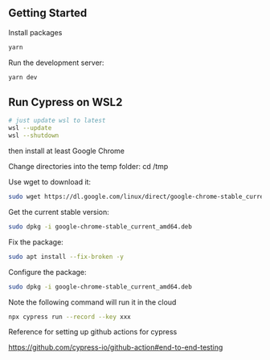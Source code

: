 ## Getting Started

Install packages

```bash
yarn
```

Run the development server:

```bash
yarn dev
```

## Run Cypress on WSL2

```bash
# just update wsl to latest
wsl --update
wsl --shutdown
```

then install at least Google Chrome

Change directories into the temp folder: cd /tmp

Use wget to download it: 
```bash
sudo wget https://dl.google.com/linux/direct/google-chrome-stable_current_amd64.deb
```

Get the current stable version: 

```bash
sudo dpkg -i google-chrome-stable_current_amd64.deb
```

Fix the package: 

```bash
sudo apt install --fix-broken -y
```

Configure the package: 

```bash
sudo dpkg -i google-chrome-stable_current_amd64.deb
```

Note the following command will run it in the cloud

```bash
npx cypress run --record --key xxx
```

Reference for setting up github actions for cypress 

https://github.com/cypress-io/github-action#end-to-end-testing